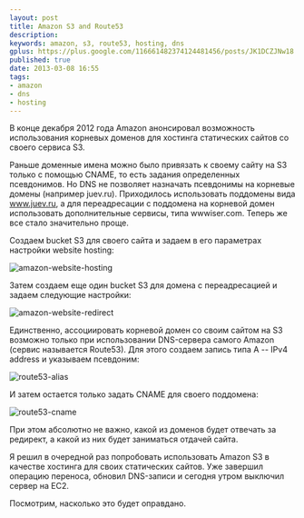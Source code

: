 ```yaml
---
layout: post
title: Amazon S3 and Route53
description: 
keywords: amazon, s3, route53, hosting, dns
gplus: https://plus.google.com/116661482374124481456/posts/JK1DCZJNw18
published: true
date: 2013-03-08 16:55
tags:
- amazon
- dns
- hosting
---
```


В конце декабря 2012 года Amazon анонсировал возможность использования корневых доменов для хостинга статических сайтов со своего сервиса S3. 

Раньше доменные имена можно было привязать к своему сайту на S3 только с помощью CNAME, то есть задания определенных псевдонимов. Но DNS не позволяет назначать псевдонимы на корневые домены (например juev.ru). Приходилось использовать поддомены вида www.juev.ru, а для переадресации с поддомена на корневой домен использовать дополнительные сервисы, типа wwwiser.com. Теперь же все стало значительно проще.

Создаем bucket S3 для своего сайта и задаем в его параметрах настройки website hosting:

![amazon-website-hosting](https://static.juev.org/2013/03/amazon-website-hosting.png "Settings WebSite Hosting in Amazon S3")

Затем создаем еще один bucket S3 для домена с переадресацией и задаем следующие настройки:

![amazon-website-redirect](https://static.juev.org/2013/03/amazon-webhosting-redirect.png "Settings WebSite Hosting Redirect in Amazon S3")

Единственно, ассоциировать корневой домен со своим сайтом на S3 возможно только при использовании DNS-сервера самого Amazon (сервис называется Route53). Для этого создаем запись типа A -- IPv4 address и указываем псевдоним:

![route53-alias](https://static.juev.org/2013/03/route53-alias.png "Settings Route53 Alias")

И затем остается только задать CNAME для своего поддомена:

![route53-cname](https://static.juev.org/2013/03/route53-cname.png "Settings Route53 CNAME")

При этом абсолютно не важно, какой из доменов будет отвечать за редирект, а какой из них будет заниматься отдачей сайта.

Я решил в очередной раз попробовать использовать Amazon S3 в качестве хостинга для своих статических сайтов. Уже завершил операцию переноса, обновил DNS-записи и сегодня утром выключил сервер на EC2.

Посмотрим, насколько это будет оправдано.
